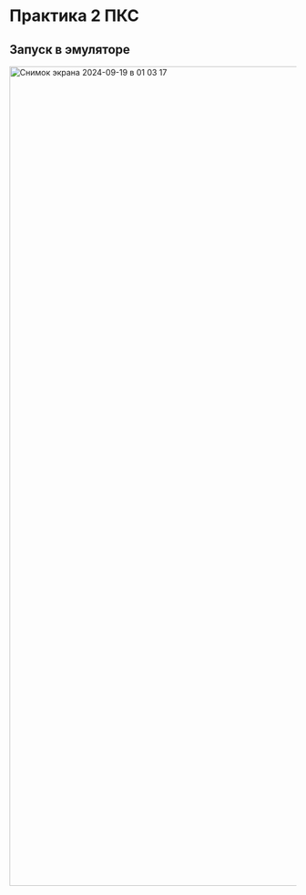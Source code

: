 # Практика 2 ПКС

## Запуск в эмуляторе


<img width="1440" alt="Снимок экрана 2024-09-19 в 01 03 17" src="https://github.com/user-attachments/assets/ac555832-13b9-4968-a84c-2b8500fc0678">
